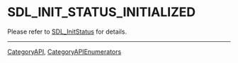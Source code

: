 # SDL_INIT_STATUS_INITIALIZED

Please refer to [SDL_InitStatus](SDL_InitStatus) for details.

----
[CategoryAPI](CategoryAPI), [CategoryAPIEnumerators](CategoryAPIEnumerators)

